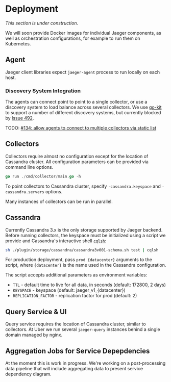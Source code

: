 # Deployment

*This section is under construction.*

We will soon provide Docker images for individual Jaeger components,
as well as orchestration configurations, for example to run them on Kubernetes.

## Agent

Jaeger client libraries expect `jaeger-agent` process to run locally on each host.

### Discovery System Integration

The agents can connect point to point to a single collector,
or use a discovery system to load balance across several collectors.
We use [go-kit](https://github.com/go-kit/kit) to support a number of different
discovery systems, but currently blocked by [Issue 492](https://github.com/go-kit/kit/pull/492).

TODO: [#134: allow agents to connect to multiple collectors via static list](https://github.com/uber/jaeger/issues/134)

## Collectors

Collectors require almost no configuration except for the location of Cassandra cluster.
All configuration parameters can be provided via command line options.

```go
go run ./cmd/collector/main.go -h
```

To point collectors to Cassandra cluster, specify `-cassandra.keyspace` and `-cassandra.servers`
options.

Many instances of collectors can be run in parallel.

## Cassandra

Currently Cassandra 3.x is the only storage supported by Jaeger backend.
Before running collectors, the keyspace must be initialized using a script
we provide and Cassandra's interactive shell [`cqlsh`][cqlsh]:

```sh
sh ./plugin/storage/cassandra/cassandra3v001-schema.sh test | cqlsh
```

For production deployment, pass `prod {datacenter}` arguments to the script,
where `{datacenter}` is the name used in the Cassandra configuration.

The script accepts additional parameters as environment variables:

  * `TTL` - default time to live for all data, in seconds (default: 172800, 2 days)
  * `KEYSPACE` - keyspace (default: jaeger_v1_{datacenter})
  * `REPLICATION_FACTOR` - replication factor for prod (default: 2)

## Query Service & UI

Query service requires the location of Cassandra cluster, similar to collectors.
At Uber we run several `jaeger-query` instances behind a single domain managed by nginx.

## Aggregation Jobs for Service Depepdencies

At the moment this is work in progress. We're working on a post-processing data pipeline
that will include aggregating data to present service dependency diagram.


[cqlsh]: http://cassandra.apache.org/doc/latest/tools/cqlsh.html